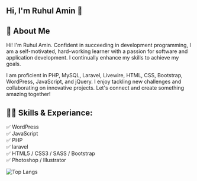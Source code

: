 ## Hi, I'm Ruhul Amin 👋

## 🚀 About Me
Hi! I'm Ruhul Amin. Confident in succeeding in development programming, I am a self-motivated, hard-working learner with a passion for software and application development. I continually enhance my skills to achieve my goals.

I am proficient in PHP, MySQL, Laravel, Livewire, HTML, CSS, Bootstrap, WordPress, JavaScript, and jQuery. I enjoy tackling new challenges and collaborating on innovative projects. Let's connect and create something amazing together!

## 👨‍💻 Skills & Experiance: 
✅ WordPress <br> 
✅ JavaScript <br>
✅ PHP <br>
✅ laravel <br>
✅ HTML5 / CSS3 / SASS / Bootstrap <br>
✅ Photoshop / Illustrator <br>

![Top Langs](https://github-readme-stats.vercel.app/api/top-langs/?username=ruhulaminWAD&layout=compact)
<!--
**ruhulaminWAD/ruhulaminWAD** is a ✨ _special_ ✨ repository because its `README.md` (this file) appears on your GitHub profile.

Here are some ideas to get you started:

- 🔭 I’m currently working on ...
- 🌱 I’m currently learning ...
- 👯 I’m looking to collaborate on ...
- 🤔 I’m looking for help with ...
- 💬 Ask me about ...
- 📫 How to reach me: ...
- 😄 Pronouns: ...
- ⚡ Fun fact: ...
-->
